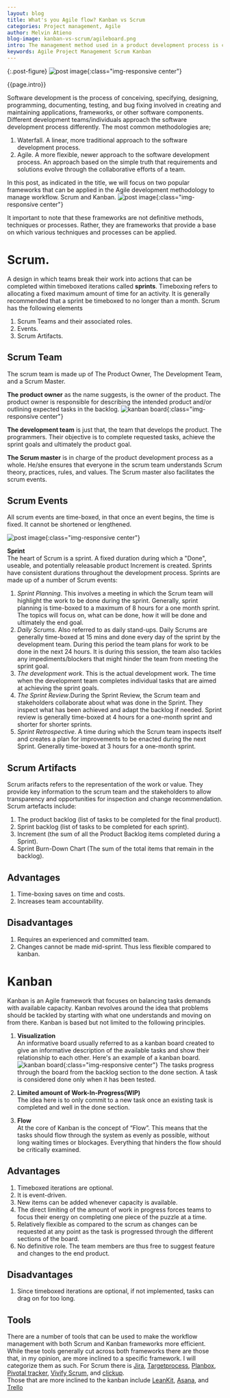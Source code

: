 ```yaml
---
layout: blog
title: What's you Agile flow? Kanban vs Scrum
categories: Project management, Agile
author: Melvin Atieno
blog-image: kanban-vs-scrum/agileboard.png
intro: The management method used in a product development process is crucial for the general success of the product development process. The right approach will always lead to the timely delivery of a high-value product. There are a number of different frameworks that can be used for the development of different products. Subsequently, the type of product determines the approach. This post sheds light on two of the main Agile frameworks.
keywords: Agile Project Management Scrum Kanban
---
```

{:.post-figure}
![post image](/assets/images/blog/{{page.blog-image}}){:class="img-responsive center"}

{{page.intro}}

Software development is the process of conceiving, specifying, designing, programming, documenting, testing, and bug fixing involved in creating and maintaining applications, frameworks, or other software components.
Different development teams/individuals approach the software development process differently. The most common methodologies are;

1. Waterfall. A linear, more traditional approach to the software development process.
2. Agile. A more flexible, newer approach to the software development process. An approach based on the simple truth that requirements and solutions evolve through the collaborative efforts of a team.

In this post, as indicated in the title, we will focus on two popular frameworks that can be applied in the Agile development methodology to manage workflow.
Scrum and Kanban.
![post image](/assets/images/blog/kanban-vs-scrum/kanbanscrum.jpg){:class="img-responsive center"}

It important to note that these frameworks are not definitive methods, techniques or processes. Rather, they are frameworks that provide a base on which various techniques and processes can be applied.  

# Scrum.

A design in which teams break their work into actions that can be completed within timeboxed iterations called **sprints**. Timeboxing refers to allocating a fixed maximum amount of time for an activity. It is generally recommended that a sprint be timeboxed to no longer than a month. Scrum has the following elements

1. Scrum Teams and their associated roles.
2. Events.
3. Scrum Artifacts.

## Scrum Team

The scrum team is made up of The Product Owner, The Development Team, and a Scrum Master.

**The product owner** as the name suggests, is the owner of the product. The product owner is responsible for describing the intended product and/or outlining expected tasks in the backlog.
![kanban board](/assets/images/blog/kanban-vs-scrum/product-owner.jpg){:class="img-responsive center"}

**The development team** is just that, the team that develops the product. The programmers. Their objective is to complete requested tasks, achieve the sprint goals and ultimately the product goal.

**The Scrum master** is in charge of the product development process as a whole. He/she ensures that everyone in the scrum team understands Scrum theory, practices, rules, and values. The Scrum master also facilitates the scrum events.

## Scrum Events

All scrum events are time-boxed, in that once an event begins, the time is fixed. It cannot be shortened or lengthened.

![post image](/assets/images/blog/kanban-vs-scrum/scrum.png){:class="img-responsive center"}

**Sprint**  
The heart of Scrum is a sprint. A fixed duration during which a "Done", useable, and potentially releasable product Increment is created. Sprints have consistent durations throughout the development process. Sprints are made up of a number of Scrum events:

1. *Sprint Planning*. This involves a meeting in which the Scrum team will highlight the work to be done during the sprint.  Generally, sprint planning is time-boxed to a maximum of 8 hours for a one month sprint. The topics will focus on, what can be done, how it will be done and ultimately the end goal.
2. *Daily Scrums*.  Also referred to as daily stand-ups. Daily Scrums are generally time-boxed at 15 mins and done every day of the sprint by the development team. During this period the team plans for work to be done in the next 24 hours. It is during this session, the team also tackles any impediments/blockers that might hinder the team from meeting the sprint goal.
3. *The development work*. This is the actual development work. The time when the development team completes individual tasks that are aimed at achieving the sprint goals.
4. *The Sprint Review*.During the Sprint Review, the Scrum team and stakeholders collaborate about what was done in the Sprint. They inspect what has been achieved and adapt the backlog if needed. Sprint review is generally time-boxed at 4 hours for a one-month sprint and shorter for shorter sprints.
5. *Sprint Retrospective*. A time during which the Scrum team inspects itself and creates a plan for improvements to be enacted during the next Sprint. Generally time-boxed at 3 hours for a one-month sprint.

## Scrum Artifacts

Scrum arifacts refers to the representation of the work or value. They provide key information to the scrum team and the stakeholders to allow transparency and opportunities for inspection and change recommendation. Scrum artefacts include:  

1. The product backlog (list of tasks to be completed for the final product).
2. Sprint backlog (list of tasks to be completed for each sprint).
3. Increment (the sum of all the Product Backlog items completed during a Sprint).
4. Sprint Burn-Down Chart (The sum of the total items that remain in the backlog).

## Advantages

1. Time-boxing saves on time and costs.
2. Increases team accountability.

## Disadvantages

1. Requires an experienced and committed team.
2. Changes cannot be made mid-sprint. Thus less flexible compared to kanban.

# Kanban

Kanban is an Agile framework that focuses on balancing tasks demands with available capacity. Kanban revolves around the idea that problems should be tackled by starting with what one understands and moving on from there.
Kanban is based but not limited to the following principles.

1. **Visualization**  
    An informative board usually referred to as a kanban board created to give an informative description of the available tasks and show their relationship to each other.
    Here's an example of a kanban board.
    ![kanban board](/assets/images/blog/kanban-vs-scrum/kanban.png){:class="img-responsive center"}
    The tasks progress through the board from the backlog section to the done section. A task is considered done only when it has been tested.

2. **Limited amount of Work-In-Progress(WIP)**    
   The idea here is to only commit to a new task once an existing task is completed and well in the done section.

3. **Flow**  
   At the core of Kanban is the concept of “Flow”. This means that the tasks should flow through the system as evenly as possible, without long waiting times or blockages. Everything that hinders the flow should be critically examined.

## Advantages

   1. Timeboxed iterations are optional.
   2. It is event-driven.
   3. New items can be added whenever capacity is available.
   4. The direct limiting of the amount of work in progress forces teams to focus their energy on completing one piece of the puzzle at a time.
   5. Relatively flexible as compared to the scrum as changes can be requested at any point as the task is progressed through the different sections of the board.
   6. No definitive role. The team members are thus free to suggest feature and changes to the end product.

## Disadvantages

   1. Since timeboxed iterations are optional, if not implemented, tasks can drag on for too long.

## Tools

There are a number of tools that can be used to make the workflow management with both Scrum and Kanban frameworks more efficient. While these tools generally cut across both frameworks there are those that, in my opinion, are more inclined to a specific framework. I will categorize them as such.
For Scrum there is [Jira](https://www.atlassian.com/software/jira), [Targetprocess](https://www.targetprocess.com/), [Planbox](https://www.planbox.com/), [Pivotal tracker](https://www.pivotaltracker.com/), [Vivify Scrum](https://www.vivifyscrum.com/), and  [clickup](https://clickup.com/).  
Those that are more inclined to the kanban include [LeanKit](https://leankit.com/), [Asana](https://asana.com/), and [Trello](https://trello.com/)
